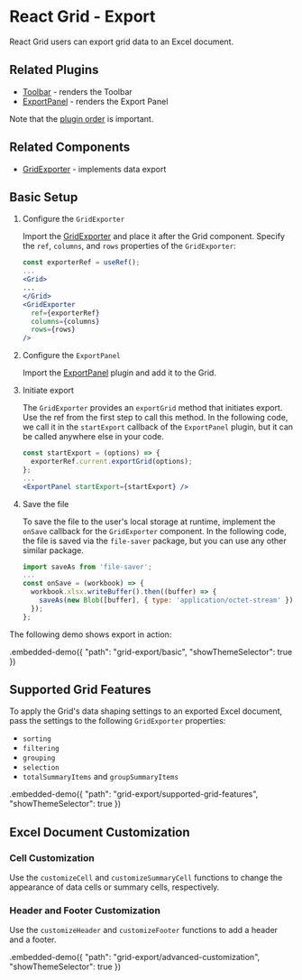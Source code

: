 # React Grid - Export

React Grid users can export grid data to an Excel document.

## Related Plugins

- [Toolbar](../reference/toolbar.md) - renders the Toolbar
- [ExportPanel](../reference/export-panel.md) - renders the Export Panel

Note that the [plugin order](./plugin-overview.md#plugin-order) is important.

## Related Components

- [GridExporter](../reference/grid-exporter.md) - implements data export

## Basic Setup

1. Configure the `GridExporter`

   Import the [GridExporter](../reference/grid-exporter.md) and place it after the Grid component. Specify the `ref`, `columns`, and `rows` properties of the `GridExporter`:

   ```jsx
   const exporterRef = useRef();
   ...
   <Grid>
   ...
   </Grid>
   <GridExporter
     ref={exporterRef}
     columns={columns}
     rows={rows}
   />
   ```

2. Configure the `ExportPanel`

   Import the [ExportPanel](../reference/export-panel.md) plugin and add it to the Grid.

3. Initiate export

   The `GridExporter` provides an `exportGrid` method that initiates export. Use the ref from the first step to call this method. In the following code, we call it in the `startExport` callback of the `ExportPanel` plugin, but it can be called anywhere else in your code.

   ```jsx
   const startExport = (options) => {
     exporterRef.current.exportGrid(options);
   };
   ...
   <ExportPanel startExport={startExport} />
   ```

4. Save the file

   To save the file to the user's local storage at runtime, implement the `onSave` callback for the `GridExporter` component. In the following code, the file is saved via the `file-saver` package, but you can use any other similar package.

   ```jsx
   import saveAs from 'file-saver';
   ...
   const onSave = (workbook) => {
     workbook.xlsx.writeBuffer().then((buffer) => {
       saveAs(new Blob([buffer], { type: 'application/octet-stream' }), 'DataGrid.xlsx');
     });
   };
   ```

The following demo shows export in action:

.embedded-demo({ "path": "grid-export/basic", "showThemeSelector": true })

## Supported Grid Features

To apply the Grid's data shaping settings to an exported Excel document, pass the settings to the following `GridExporter` properties:

- `sorting`
- `filtering`
- `grouping`
- `selection`
- `totalSummaryItems` and `groupSummaryItems`

.embedded-demo({ "path": "grid-export/supported-grid-features", "showThemeSelector": true })

## Excel Document Customization

### Cell Customization

Use the `customizeCell` and `customizeSummaryCell` functions to change the appearance of data cells or summary cells, respectively.

### Header and Footer Customization

Use the `customizeHeader` and `customizeFooter` functions to add a header and a footer.

.embedded-demo({ "path": "grid-export/advanced-customization", "showThemeSelector": true })
